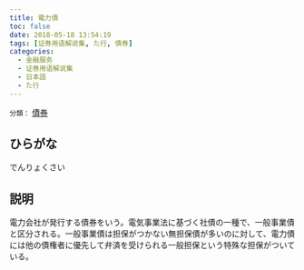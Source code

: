 ```yaml
---
title: 電力債
toc: false
date: 2018-05-18 13:54:19
tags: [证券用语解说集, た行, 債券]
categories:
  - 金融服务
  - 证券用语解说集
  - 日本語
  - た行
---
```


`分類：` [債券](/tags/債券/)

## ひらがな

でんりょくさい

## 説明

電力会社が発行する債券をいう。電気事業法に基づく社債の一種で、一般事業債と区分される。一般事業債は担保がつかない無担保債が多いのに対して、電力債には他の債権者に優先して弁済を受けられる一般担保という特殊な担保がついている。

